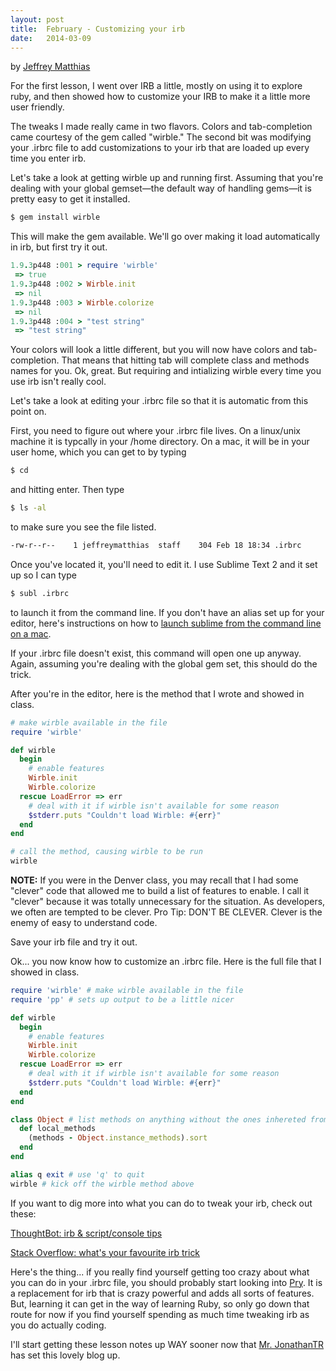 ```yaml
---
layout: post
title:  February - Customizing your irb
date:   2014-03-09
---
```

by [Jeffrey Matthias][jeffrey matthias]

For the first lesson, I went over IRB a little, mostly on using it to explore ruby, and then showed how to customize your IRB to make it a little more user friendly.

The tweaks I made really came in two flavors. Colors and tab-completion came courtesy of the gem called "wirble." The second bit was modifying your .irbrc file to add customizations to your irb that are loaded up every time you enter irb.

Let's take a look at getting wirble up and running first. Assuming that you're dealing with your global gemset—the default way of handling gems—it is pretty easy to get it installed.

```bash
$ gem install wirble
```

This will make the gem available. We'll go over making it load automatically in irb, but first try it out.

```ruby
1.9.3p448 :001 > require 'wirble'
 => true
1.9.3p448 :002 > Wirble.init
 => nil
1.9.3p448 :003 > Wirble.colorize
 => nil
1.9.3p448 :004 > "test string"
 => "test string"
```

Your colors will look a little different, but you will now have colors and tab-completion. That means that hitting tab will complete class and methods names for you. Ok, great. But requiring and intializing wirble every time you use irb isn't really cool.

Let's take a look at editing your .irbrc file so that it is automatic from this point on.

First, you need to figure out where your .irbrc file lives. On a linux/unix machine it is typcally in your /home directory. On a mac, it will be in your user home, which you can get to by typing

```bash
$ cd
```
and hitting enter. Then type

```bash
$ ls -al
```

to make sure you see the file listed. 

```bash
-rw-r--r--    1 jeffreymatthias  staff    304 Feb 18 18:34 .irbrc
```

Once you've located it, you'll need to edit it. I use Sublime Text 2 and it set up so I can type

```bash
$ subl .irbrc
```

to launch it from the command line. If you don't have an alias set up for your editor, here's instructions on how to [launch sublime from the command line on a mac][sublime].

If your .irbrc file doesn't exist, this command will open one up anyway. Again, assuming you're dealing with the global gem set, this should do the trick.

After you're in the editor, here is the method that I wrote and showed in class.

```ruby
# make wirble available in the file
require 'wirble' 

def wirble
  begin
    # enable features
    Wirble.init
    Wirble.colorize
  rescue LoadError => err
    # deal with it if wirble isn't available for some reason
    $stderr.puts "Couldn't load Wirble: #{err}"
  end
end 

# call the method, causing wirble to be run
wirble
```


**NOTE:** If you were in the Denver class, you may recall that I had some "clever" code that allowed me to build a list of features to enable. I call it "clever" because it was totally unnecessary for the situation. As developers, we often are tempted to be clever. Pro Tip: DON'T BE CLEVER. Clever is the enemy of easy to understand code.

Save your irb file and try it out.

Ok... you now know how to customize an .irbrc file. Here is the full file that I showed in class.

```ruby
require 'wirble' # make wirble available in the file
require 'pp' # sets up output to be a little nicer

def wirble
  begin
    # enable features
    Wirble.init
    Wirble.colorize
  rescue LoadError => err
    # deal with it if wirble isn't available for some reason
    $stderr.puts "Couldn't load Wirble: #{err}"
  end
end 

class Object # list methods on anything without the ones inhereted from object
  def local_methods
    (methods - Object.instance_methods).sort
  end
end

alias q exit # use 'q' to quit
wirble # kick off the wirble method above
```

If you want to dig more into what you can do to tweak your irb, check out these:

[ThoughtBot: irb & script/console tips][tbot]

[Stack Overflow: what's your favourite irb trick][stack]

Here's the thing... if you really find yourself getting too crazy about what you can do in your .irbrc file, you should probably start looking into [Pry][pry]. It is a replacement for irb that is crazy powerful and adds all sorts of features. But, learning it can get in the way of learning Ruby, so only go down that route for now if you find yourself spending as much time tweaking irb as you do actually coding.


I'll start getting these lesson notes up WAY sooner now that [Mr. JonathanTR][jonriles] has set this lovely blog up.


[jeffrey matthias]: http://twitter.com/idlehands
[sublime]: https://www.sublimetext.com/docs/2/osx_command_line.html
[pry]: http://pryrepl.org/
[jonriles]: http://twitter.com/jonriles
[tbot]: http://robots.thoughtbot.com/irb-script-console-tips
[stack]: http://stackoverflow.com/questions/123494/whats-your-favourite-irb-trick